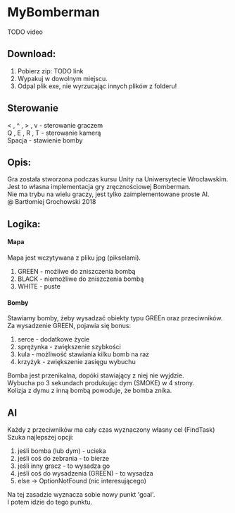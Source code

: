 # MyBomberman

TODO video

## Download:
1. Pobierz zip: TODO link
2. Wypakuj w dowolnym miejscu.
3. Odpal plik exe, nie wyrzucając innych plików z folderu!

## Sterowanie
< , ^ , > , v - sterowanie graczem  
Q , E , R , T - sterowanie kamerą  
Spacja - stawienie bomby  

## Opis:
Gra została stworzona podczas kursu Unity na Uniwersytecie Wrocławskim.  
Jest to własna implementacja gry zręcznościowej Bomberman.  
Nie ma trybu na wielu graczy, jest tylko zaimplementowane proste AI.  
@ Bartłomiej Grochowski 2018  

## Logika:

#### Mapa
Mapa jest wczytywana z pliku jpg (pikselami).
1. GREEN - możliwe do zniszczenia bombą
2. BLACK - niemożliwe do zniszczenia bombą
3. WHITE - puste

#### Bomby
Stawiamy bomby, żeby wysadzać obiekty typu GREEn oraz przeciwników.  
Za wysadzenie GREEN, pojawia się bonus:  
1. serce - dodatkowe życie  
2. sprężynka - zwiększenie szybkości  
3. kula - możliwość stawiania kilku bomb na raz  
4. krzyżyk - zwiększenie zasięgu wybuchu  
  
Bomba jest przenikalna, dopóki stawiający z niej nie wyjdzie.  
Wybucha po 3 sekundach produkując dym (SMOKE) w 4 strony.  
Kolizja z dymu z inną bombą powoduje, że bomba znika.  

## AI
Każdy z przeciwników ma cały czas wyznaczony własny cel (FindTask)  
Szuka najlepszej opcji:  
1. jeśli bomba (lub dym) - ucieka
2. jeśli coś do zebrania - to bierze
3. jeśli inny gracz - to wysadza go
4. jeśli coś do wysadzenia (GREEN) - to wysadza
5. else -> OptionNotFound (nic interesującego)

Na tej zasadzie wyznacza sobie nowy punkt 'goal'.  
I potem idzie do tego punktu.
